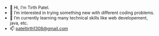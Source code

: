 - 👋 Hi, I’m Tirth Patel.
- 👀 I’m interested in trying something new with different coding problems.
- 🌱 I’m currently learning many technical skills like web developement, java, etc.
- 📫 pateltirth1308@gmail.com
                       

<!---
TirthP1308/TirthP1308 is a ✨ special ✨ repository because its `README.md` (this file) appears on your GitHub profile.
You can click the Preview link to take a look at your changes.
--->
